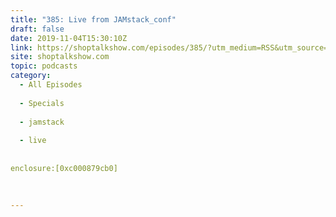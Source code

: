 ```yaml
---
title: "385: Live from JAMstack_conf"
draft: false
date: 2019-11-04T15:30:10Z
link: https://shoptalkshow.com/episodes/385/?utm_medium=RSS&utm_source=hune
site: shoptalkshow.com
topic: podcasts
category:
  - All Episodes
  
  - Specials
  
  - jamstack
  
  - live
  
  
enclosure:[0xc000879cb0] 
 
  

---
```

